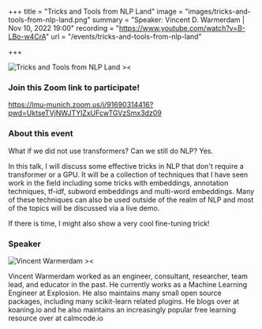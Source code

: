 +++
title = "Tricks and Tools from NLP Land"
image = "images/tricks-and-tools-from-nlp-land.png"
summary = "Speaker: Vincent D. Warmerdam | Nov 10, 2022 19:00"
recording = "https://www.youtube.com/watch?v=B-LBo-w4CrA"
url = "/events/tricks-and-tools-from-nlp-land"

+++

<!--more-->

![Tricks and Tools from NLP Land ><](/images/tricks-and-tools-from-nlp-land.png)

### Join this Zoom link to participate!
https://lmu-munich.zoom.us/j/91690314416?pwd=UktseTVjNWJTYlZxUFcwTGVzSmx3dz09


### About this event

What if we did not use transformers? Can we still do NLP? Yes. 

In this talk, I will discuss some effective tricks in NLP that don't require a transformer or a GPU. It will be a collection of techniques that I have seen work in the field including some tricks with embeddings, annotation techniques, tf-idf, subword embeddings and multi-word embeddings. Many of these techniques can also be used outside of the realm of NLP and most of the topics will be discussed via a live demo. 

If there is time, I might also show a very cool fine-tuning trick!

### Speaker

![Vincent Warmerdam ><](/images/vincent-warmerdam.jpg)

Vincent Warmerdam worked as an engineer, consultant, researcher, team lead, and educator in the past. He currently works as a Machine Learning Engineer at Explosion. He also maintains many small open source packages, including many scikit-learn related plugins. He blogs over at koaning.io and he also maintains an increasingly popular free learning resource over at calmcode.io